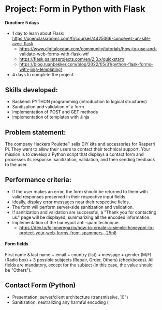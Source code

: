 # Project: Form in Python with Flask

#### Duration: 5 days
- 1 day to learn about Flask: https://openclassrooms.com/fr/courses/4425066-concevez-un-site-avec-flask
  - https://www.digitalocean.com/community/tutorials/how-to-use-and-validate-web-forms-with-flask-wtf
  - https://flask.palletsprojects.com/en/2.3.x/quickstart/
  - https://blog.ruanbekker.com/blog/2022/05/31/python-flask-forms-with-jinja-templating/
- 4 days to complete the project.

## Skills developed:
* Backend: PYTHON programming (introduction to logical structures)
* Sanitization and validation of a form
* Implementation of POST and GET methods
* Implementation of templates with Jinja

## Problem statement:
The company Hackers Poulette™ sells DIY kits and accessories for Rasperri Pi. They want to allow their users to contact their technical support. Your mission is to develop a Python script that displays a contact form and processes its response: sanitization, validation, and then sending feedback to the user.

## Performance criteria:
* If the user makes an error, the form should be returned to them with valid responses preserved in their respective input fields.
* Ideally, display error messages near their respective fields.
* The form will perform server-side sanitization and validation.
* If sanitization and validation are successful, a "Thank you for contacting us." page will be displayed, summarizing all the encoded information.
* Implementation of the honeypot anti-spam technique.
  - https://dev.to/felipperegazio/how-to-create-a-simple-honeypot-to-protect-your-web-forms-from-spammers--25n8

#### Form fields
First name & last name + email + country (list) + message + gender (M/F) (Radio box) + 3 possible subjects (Repair, Order, Others) (checkboxes). All fields are mandatory, except for the subject (in this case, the value should be "Others").

## Contact Form (Python)
* Presentation: server/client architecture (transmissive, 10")
* Sanitization: neutralizing any harmful encoding (<script>)
* Validation: mandatory fields + valid email
* Sending + Feedback
* NO NEED FOR JAVASCRIPT OR CSS

#### At the end of this project, you should be able to:
- Explain the difference between a POST request and a GET request.
- Protect yourself against XSS vulnerabilities.
---
Output Encoding:
By default, Jinja2 automatically escapes content placed within {{ ... }} expressions to prevent XSS attacks. You have correctly used this feature in your template. For example, in result.html, where you are displaying form data in the summary table, the key and value variables are automatically escaped when rendered using {{ ... }}.

Quoted Attributes:
In the provided code, you are already quoting attributes properly when using Jinja expressions in them. For example, in form.html, all attributes like value="{{ form.fullname() }}", value="{{ form.email() }}", and others are correctly quoted. So, you are following this guideline.

Honeypot Trap:
The honeypot trap you implemented in form.html is a good technique to catch spam bots without affecting regular users. Since the trap is using Jinja expressions correctly, it doesn't introduce any XSS vulnerability.

Form Input Validation:
In poulette_form.py, you have already implemented some basic form validation using WTForms validators. For example, you have used DataRequired() and Email() validators for the fullname and email fields, respectively. These validators help ensure that the submitted data meets specific criteria.

---
- Protect yourself against SSTI attacks.
- Use a micro framework.
- Perform a deployment.
